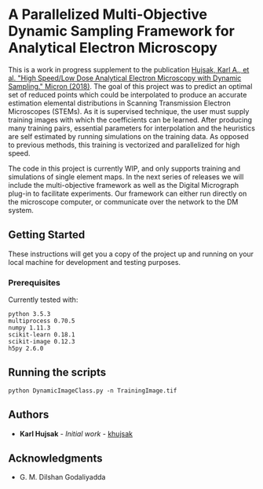 # A Parallelized Multi-Objective Dynamic Sampling Framework for Analytical Electron Microscopy

This is a work in progress supplement to the publication [Hujsak, Karl A., et al. "High Speed/Low Dose Analytical Electron Microscopy with Dynamic Sampling." Micron (2018)](https://www.sciencedirect.com/science/article/pii/S0968432817304821).  The goal of this project was to predict an optimal set of reduced points which could be interpolated to produce an accurate estimation elemental distributions in Scanning Transmission Electron Microscopes (STEMs).  As it is supervised technique, the user must supply training images with which the coefficients can be learned.  After producing many training pairs, essential parameters for interpolation and the heuristics are self estimated by running simulations on the training data.  As opposed to previous methods, this training is vectorized and parallelized for high speed.

The code in this project is currently WIP, and only supports training and simulations of single element maps.  In the next series of releases we will include the multi-objective framework as well as the Digital Micrograph plug-in to facilitate experiments.  Our framework can either run directly on the microscope computer, or communicate over the network to the DM system.

## Getting Started

These instructions will get you a copy of the project up and running on your local machine for development and testing purposes.

### Prerequisites

Currently tested with:

```
python 3.5.3
multiprocess 0.70.5
numpy 1.11.3
scikit-learn 0.18.1
scikit-image 0.12.3
h5py 2.6.0
```

## Running the scripts

```
python DynamicImageClass.py -n TrainingImage.tif
```

## Authors

* **Karl Hujsak** - *Initial work* - [khujsak](https://github.com/khujsak)


## Acknowledgments

* G. M. Dilshan Godaliyadda
